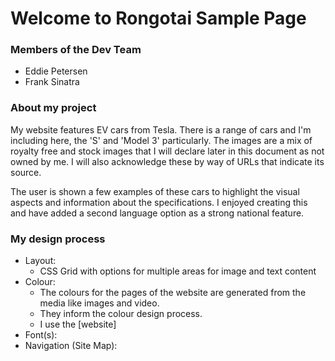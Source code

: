 # Welcome to Rongotai Sample Page

### Members of the Dev Team
- Eddie Petersen
- Frank Sinatra

### About my project

My website features EV cars from Tesla.  There is a range of cars and I'm including here, the 'S' and 'Model 3' particularly.
The images are a mix of royalty free and stock images that I will declare later in this document as not owned by me.  I will also acknowledge these by way of URLs that indicate its source.

The user is shown a few examples of these cars to highlight the visual aspects and information about the specifications.
I enjoyed creating this and have added a second language option as a strong national feature.

### My design process

* Layout:
  * CSS Grid with options for multiple areas for image and text content 
* Colour:
  * The colours for the pages of the website are generated from the media like images and video.
  * They inform the colour design process.
  * I use the [website]
* Font(s):
* Navigation (Site Map):
